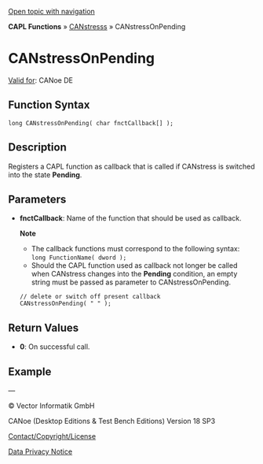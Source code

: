 [Open topic with navigation](../../../../../CANoeDEFamily.htm#Topics/CAPLFunctions/CANstress/Functions/CAPLfunctionCANstressOnPending.md)

**CAPL Functions** » [CANstresss](../CAPLfunctionsCANstressOverview.md) » CANstressOnPending

# CANstressOnPending

[Valid for](../../../Shared/FeatureAvailability.md): CANoe DE

## Function Syntax

```plaintext
long CANstressOnPending( char fnctCallback[] );
```

## Description

Registers a CAPL function as callback that is called if CANstress is switched into the state **Pending**.

## Parameters

- **fnctCallback**: Name of the function that should be used as callback.

  **Note**
  - The callback functions must correspond to the following syntax: `long FunctionName( dword );`
  - Should the CAPL function used as callback not longer be called when CANstress changes into the **Pending** condition, an empty string must be passed as parameter to CANstressOnPending.

  ```plaintext
  // delete or switch off present callback
  CANstressOnPending( " " );
  ```

## Return Values

- **0**: On successful call.

## Example

—

© Vector Informatik GmbH

CANoe (Desktop Editions & Test Bench Editions) Version 18 SP3

[Contact/Copyright/License](../../../Shared/ContactCopyrightLicense.md)

[Data Privacy Notice](https://www.vector.com/int/en/company/get-info/privacy-policy/)